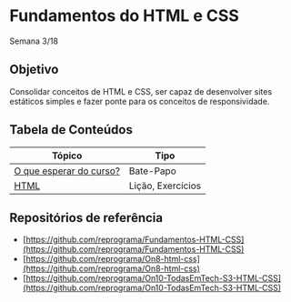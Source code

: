 # Fundamentos do HTML e CSS
Semana 3/18

## Objetivo
Consolidar conceitos de HTML e CSS, ser capaz de desenvolver sites estáticos simples e fazer ponte para os conceitos de responsividade.

## Tabela de Conteúdos

| Tópico      | Tipo |
| ----------- | ----------- |
| [O que esperar do curso?](01.%20O%20que%20esperar%20do%20curso.md) | Bate-Papo |
| [HTML](02.%20HTML) | Lição, Exercícios |


## Repositórios de referência

- [https://github.com/reprograma/Fundamentos-HTML-CSS](https://github.com/reprograma/Fundamentos-HTML-CSS)
- [https://github.com/reprograma/On8-html-css](https://github.com/reprograma/On8-html-css)
- [https://github.com/reprograma/On10-TodasEmTech-S3-HTML-CSS](https://github.com/reprograma/On10-TodasEmTech-S3-HTML-CSS)
